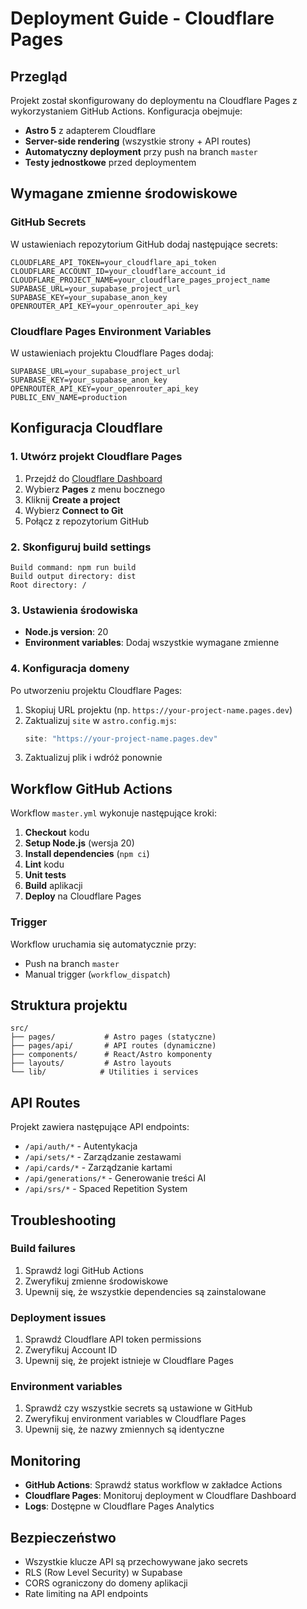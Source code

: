 # Deployment Guide - Cloudflare Pages

## Przegląd

Projekt został skonfigurowany do deploymentu na Cloudflare Pages z wykorzystaniem GitHub Actions. Konfiguracja obejmuje:

- **Astro 5** z adapterem Cloudflare
- **Server-side rendering** (wszystkie strony + API routes)
- **Automatyczny deployment** przy push na branch `master`
- **Testy jednostkowe** przed deploymentem

## Wymagane zmienne środowiskowe

### GitHub Secrets

W ustawieniach repozytorium GitHub dodaj następujące secrets:

```
CLOUDFLARE_API_TOKEN=your_cloudflare_api_token
CLOUDFLARE_ACCOUNT_ID=your_cloudflare_account_id
CLOUDFLARE_PROJECT_NAME=your_cloudflare_pages_project_name
SUPABASE_URL=your_supabase_project_url
SUPABASE_KEY=your_supabase_anon_key
OPENROUTER_API_KEY=your_openrouter_api_key
```

### Cloudflare Pages Environment Variables

W ustawieniach projektu Cloudflare Pages dodaj:

```
SUPABASE_URL=your_supabase_project_url
SUPABASE_KEY=your_supabase_anon_key
OPENROUTER_API_KEY=your_openrouter_api_key
PUBLIC_ENV_NAME=production
```

## Konfiguracja Cloudflare

### 1. Utwórz projekt Cloudflare Pages

1. Przejdź do [Cloudflare Dashboard](https://dash.cloudflare.com/)
2. Wybierz **Pages** z menu bocznego
3. Kliknij **Create a project**
4. Wybierz **Connect to Git**
5. Połącz z repozytorium GitHub

### 2. Skonfiguruj build settings

```
Build command: npm run build
Build output directory: dist
Root directory: /
```

### 3. Ustawienia środowiska

- **Node.js version**: 20
- **Environment variables**: Dodaj wszystkie wymagane zmienne

### 4. Konfiguracja domeny

Po utworzeniu projektu Cloudflare Pages:

1. Skopiuj URL projektu (np. `https://your-project-name.pages.dev`)
2. Zaktualizuj `site` w `astro.config.mjs`:
   ```javascript
   site: "https://your-project-name.pages.dev"
   ```
3. Zaktualizuj plik i wdróż ponownie

## Workflow GitHub Actions

Workflow `master.yml` wykonuje następujące kroki:

1. **Checkout** kodu
2. **Setup Node.js** (wersja 20)
3. **Install dependencies** (`npm ci`)
4. **Lint** kodu
5. **Unit tests**
6. **Build** aplikacji
7. **Deploy** na Cloudflare Pages

### Trigger

Workflow uruchamia się automatycznie przy:
- Push na branch `master`
- Manual trigger (`workflow_dispatch`)

## Struktura projektu

```
src/
├── pages/           # Astro pages (statyczne)
├── pages/api/       # API routes (dynamiczne)
├── components/      # React/Astro komponenty
├── layouts/         # Astro layouts
└── lib/            # Utilities i services
```

## API Routes

Projekt zawiera następujące API endpoints:

- `/api/auth/*` - Autentykacja
- `/api/sets/*` - Zarządzanie zestawami
- `/api/cards/*` - Zarządzanie kartami
- `/api/generations/*` - Generowanie treści AI
- `/api/srs/*` - Spaced Repetition System

## Troubleshooting

### Build failures

1. Sprawdź logi GitHub Actions
2. Zweryfikuj zmienne środowiskowe
3. Upewnij się, że wszystkie dependencies są zainstalowane

### Deployment issues

1. Sprawdź Cloudflare API token permissions
2. Zweryfikuj Account ID
3. Upewnij się, że projekt istnieje w Cloudflare Pages

### Environment variables

1. Sprawdź czy wszystkie secrets są ustawione w GitHub
2. Zweryfikuj environment variables w Cloudflare Pages
3. Upewnij się, że nazwy zmiennych są identyczne

## Monitoring

- **GitHub Actions**: Sprawdź status workflow w zakładce Actions
- **Cloudflare Pages**: Monitoruj deployment w Cloudflare Dashboard
- **Logs**: Dostępne w Cloudflare Pages Analytics

## Bezpieczeństwo

- Wszystkie klucze API są przechowywane jako secrets
- RLS (Row Level Security) w Supabase
- CORS ograniczony do domeny aplikacji
- Rate limiting na API endpoints

